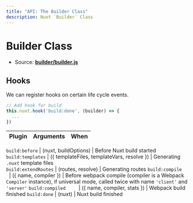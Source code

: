 ```yaml
---
title: "API: The Builder Class"
description: Nuxt `Builder` Class
---
```


# Builder Class

- Source: **[builder/builder.js](https://github.com/nuxt/nuxt.js/blob/dev/lib/builder/builder.js)**


## Hooks

We can register hooks on certain life cycle events.

```js
// Add hook for build
this.nuxt.hook('build:done', (builder) => {
  ...
})
```

Plugin         | Arguments                               | When
---------------|-----------------------------------------|--------------------------------------------------------------------------------

`build:before`           | (nuxt, buildOptions) | Before Nuxt build started
`build:templates`        | ({ templateFiles, templateVars, resolve })  | Generating `.nuxt` template files    
`build:extendRoutes`     | (routes, resolve) | Generating routes
`build:compile`          | ({ name, compiler }) | Before webpack compile (compiler is a Webpack `Compiler` instance), if universal mode, called twice with name `'client'` and `'server'`
`build:compiled`         | ({ name, compiler, stats }) | Webpack build finished 
`build:done`             | (nuxt) | Nuxt build finished
